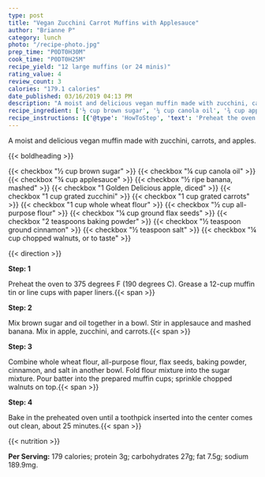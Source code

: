 ```yaml
---
type: post
title: "Vegan Zucchini Carrot Muffins with Applesauce"
author: "Brianne P"
category: lunch
photo: "/recipe-photo.jpg"
prep_time: "P0DT0H30M"
cook_time: "P0DT0H25M"
recipe_yield: "12 large muffins (or 24 minis)"
rating_value: 4
review_count: 3
calories: "179.1 calories"
date_published: 03/16/2019 04:13 PM
description: "A moist and delicious vegan muffin made with zucchini, carrots, and apples."
recipe_ingredient: ['½ cup brown sugar', '¼ cup canola oil', '¾ cup applesauce', '½ ripe banana, mashed', '1 Golden Delicious apple, diced', '1 cup grated zucchini', '1 cup grated carrots', '1 cup whole wheat flour', '½ cup all-purpose flour', '¼ cup ground flax seeds', '2 teaspoons baking powder', '½ teaspoon ground cinnamon', '½ teaspoon salt', '¼ cup chopped walnuts, or to taste']
recipe_instructions: [{'@type': 'HowToStep', 'text': 'Preheat the oven to 375 degrees F (190 degrees C). Grease a 12-cup muffin tin or line cups with paper liners.\n'}, {'@type': 'HowToStep', 'text': 'Mix brown sugar and oil together in a bowl. Stir in applesauce and mashed banana. Mix in apple, zucchini, and carrots.\n'}, {'@type': 'HowToStep', 'text': 'Combine whole wheat flour, all-purpose flour, flax seeds, baking powder, cinnamon, and salt in another bowl. Fold flour mixture into the sugar mixture. Pour batter into the prepared muffin cups; sprinkle chopped walnuts on top.\n'}, {'@type': 'HowToStep', 'text': 'Bake in the preheated oven until a toothpick inserted into the center comes out clean, about 25 minutes.\n'}]
---
```


A moist and delicious vegan muffin made with zucchini, carrots, and apples. 

{{< boldheading >}}

{{< checkbox "½ cup brown sugar" >}}
{{< checkbox "¼ cup canola oil" >}}
{{< checkbox "¾ cup applesauce" >}}
{{< checkbox "½  ripe banana, mashed" >}}
{{< checkbox "1  Golden Delicious apple, diced" >}}
{{< checkbox "1 cup grated zucchini" >}}
{{< checkbox "1 cup grated carrots" >}}
{{< checkbox "1 cup whole wheat flour" >}}
{{< checkbox "½ cup all-purpose flour" >}}
{{< checkbox "¼ cup ground flax seeds" >}}
{{< checkbox "2 teaspoons baking powder" >}}
{{< checkbox "½ teaspoon ground cinnamon" >}}
{{< checkbox "½ teaspoon salt" >}}
{{< checkbox "¼ cup chopped walnuts, or to taste" >}}


{{< direction >}}

**Step: 1**

Preheat the oven to 375 degrees F (190 degrees C). Grease a 12-cup muffin tin or line cups with paper liners.{{< span >}}

**Step: 2**

Mix brown sugar and oil together in a bowl. Stir in applesauce and mashed banana. Mix in apple, zucchini, and carrots.{{< span >}}

**Step: 3**

Combine whole wheat flour, all-purpose flour, flax seeds, baking powder, cinnamon, and salt in another bowl. Fold flour mixture into the sugar mixture. Pour batter into the prepared muffin cups; sprinkle chopped walnuts on top.{{< span >}}

**Step: 4**

Bake in the preheated oven until a toothpick inserted into the center comes out clean, about 25 minutes.{{< span >}}

{{< nutrition >}}

**Per Serving:** 179 calories; protein 3g; carbohydrates 27g; fat 7.5g; sodium 189.9mg.